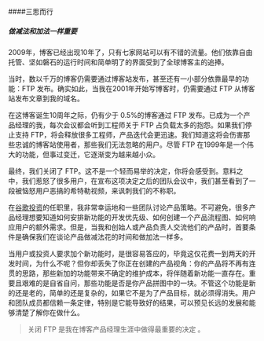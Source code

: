 ####三思而行
##### 做减法和加法一样重要

2009年，博客已经出现10年了，只有七家网站可以有不错的流量。他们依靠自由托管、坚如磐石的运行时间和简单明了的界面受到了全球博客主的追捧。

当时，数以千万的博客仍需要通过博客站发布，甚至还有一小部分依靠最早的功能：FTP 发布。确实如此，当我在2001年开始写博客时，仍需要通过 FTP 从博客站发布文章到我的域名。

在这博客诞生10周年之际，仍有少于 0.5%的博客通过 FTP 发布。已成为一个产品经理的我，每次会议都会听到工程师关于 FTP 占负载太多的抱怨。如果我们停止支持 FTP，将会释放很多工程师，产品迭代会更迅速。我们知道这将会伤害那些忠诚的博客站使用者，那些我们无法忽略的用户。尽管 FTP 在1999年是一个伟大的功能，但事过变迁，它逐渐变为越来越小众。

最终，我们关闭了 FTP。这不是一个轻而易举的决定，你将会感受到。意料之中，我们惹怒了很多用户，在宣布这项决定之后的团队会议中，我们甚至看到了一段被恼怒用户恶搞的希特勒视频，来讽刺我们的不称职。

在[谷歌投资](http://www.gv.com)的任职里，我非常幸运地和一些团队讨论产品策略。不可避免，很多产品经理想要知道如何安排新功能的开发优先级、如何创建一个产品流程图、如何响应用户的额外需求。但是，当我和创始人或产品负责人交流他们的产品时，首要条件是确保我们在谈论产品做减法花的时间和做加法一样多。

当用户或投资人要求加个新功能时，是很容易答应的，毕竟这仅花费一到两天的开发时间，为什么不呢？但你却丢失了你正在创建的产品视角：你的产品将不再有连贯的思路，那些新加的功能带来不确定的维护成本，将伴随着新功能一直存在。重要且艰难的是自省自问，那些功能是否是你产品拼图中的一块。不管这个功能是新的还是老的，简单的还是复杂的，如果它不是为了产品目标，就必须得消失。用户和团队成员都信赖一条定律，特别是它能导致好的结果，可以预见长远的发展和能够清楚了解你在做什么。

> 关闭 FTP 是我在博客产品经理生涯中做得最重要的决定 。
